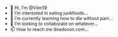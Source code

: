 - 👋 Hi, I’m @Vien19
- 👀 I’m interested in eating junkfoods...
- 🌱 I’m currently learning how to die without pain...
- 💞️ I’m looking to collaborate on whatever...
- 📫 How to reach me deadsoon.com...

<!---
Vien19/Vien19 is a ✨ special ✨ repository because its `README.md` (this file) appears on your GitHub profile.
You can click the Preview link to take a look at your changes.
--->
